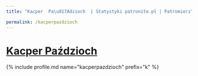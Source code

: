 ```yaml
---
title: "Kacper  Pa\u017Adzioch  | Statystyki patronite.pl | Patromierz"

permalink: /kacperpazdzioch
---
```


# [Kacper  Paździoch ](https://patronite.pl/kacperpazdzioch)

{% include profile.md name="kacperpazdzioch" prefix="k" %}
